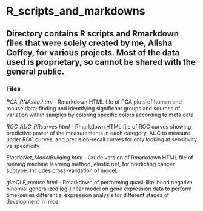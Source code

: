 # R_scripts_and_markdowns

Directory contains R scripts and Rmarkdown files that were solely created by me, Alisha Coffey, for various projects. Most of the data used is proprietary, so cannot be shared with the general public.
--------------------------------------------------------------------

### Files

*PCA_RNAseq.html* - Rmarkdown HTML file of PCA plots of human and mouse data; finding and identifying significant groups and sources of variation within samples by coloring specific colors according to meta data


*ROC_AUC_PRcurves.html* - Rmarkdown HTML file of ROC curves showing predictive power of the measurements in each category, AUC to measure under ROC curves, and precision-recall curves for only looking at sensitivity vs specificity


*ElasticNet_ModelBuilding.html* - Crude version of Rmarkdown HTML file of running machine learning method, elastic net, for predicting cancer subtype. Includes cross-validation of model.


*glmQLF_mouse.html* - Rmarkdown of performing quasi-likelihood negative binomial generalized log-linear model on gene expression data to perform time-series differential expression analysis for different stages of development in mice.
